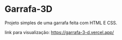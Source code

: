 # Garrafa-3D
Projeto simples de uma garrafa feita com HTML E CSS. 

link para visualização: https://garrafa-3-d.vercel.app/
